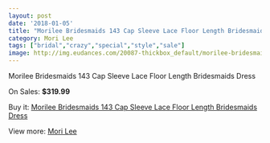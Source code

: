 ```yaml
---
layout: post
date: '2018-01-05'
title: "Morilee Bridesmaids 143 Cap Sleeve Lace Floor Length Bridesmaids Dress"
category: Mori Lee
tags: ["bridal","crazy","special","style","sale"]
image: http://img.eudances.com/20087-thickbox_default/morilee-bridesmaids-143-cap-sleeve-lace-floor-length-bridesmaids-dress.jpg
---
```

Morilee Bridesmaids 143 Cap Sleeve Lace Floor Length Bridesmaids Dress

On Sales: **$319.99**
<a href="https://www.eudances.com/en/mori-lee/6016-morilee-bridesmaids-143-cap-sleeve-lace-floor-length-bridesmaids-dress.html"><amp-img layout="responsive" width="600" height="600" src="//img.eudances.com/20087-thickbox_default/morilee-bridesmaids-143-cap-sleeve-lace-floor-length-bridesmaids-dress.jpg" alt="Morilee Bridesmaids 143 Cap Sleeve Lace Floor Length Bridesmaids Dress 0" /></a>
<a href="https://www.eudances.com/en/mori-lee/6016-morilee-bridesmaids-143-cap-sleeve-lace-floor-length-bridesmaids-dress.html"><amp-img layout="responsive" width="600" height="600" src="//img.eudances.com/20090-thickbox_default/morilee-bridesmaids-143-cap-sleeve-lace-floor-length-bridesmaids-dress.jpg" alt="Morilee Bridesmaids 143 Cap Sleeve Lace Floor Length Bridesmaids Dress 1" /></a>
<a href="https://www.eudances.com/en/mori-lee/6016-morilee-bridesmaids-143-cap-sleeve-lace-floor-length-bridesmaids-dress.html"><amp-img layout="responsive" width="600" height="600" src="//img.eudances.com/20089-thickbox_default/morilee-bridesmaids-143-cap-sleeve-lace-floor-length-bridesmaids-dress.jpg" alt="Morilee Bridesmaids 143 Cap Sleeve Lace Floor Length Bridesmaids Dress 2" /></a>
<a href="https://www.eudances.com/en/mori-lee/6016-morilee-bridesmaids-143-cap-sleeve-lace-floor-length-bridesmaids-dress.html"><amp-img layout="responsive" width="600" height="600" src="//img.eudances.com/20088-thickbox_default/morilee-bridesmaids-143-cap-sleeve-lace-floor-length-bridesmaids-dress.jpg" alt="Morilee Bridesmaids 143 Cap Sleeve Lace Floor Length Bridesmaids Dress 3" /></a>

Buy it: [Morilee Bridesmaids 143 Cap Sleeve Lace Floor Length Bridesmaids Dress](https://www.eudances.com/en/mori-lee/6016-morilee-bridesmaids-143-cap-sleeve-lace-floor-length-bridesmaids-dress.html "Morilee Bridesmaids 143 Cap Sleeve Lace Floor Length Bridesmaids Dress")

View more: [Mori Lee](https://www.eudances.com/en/65-mori-lee "Mori Lee")
